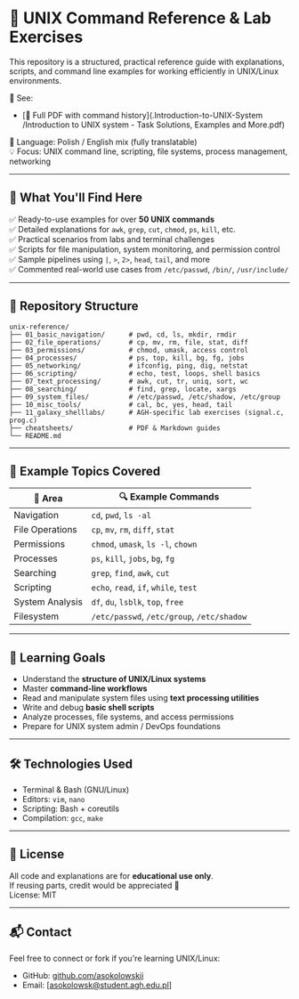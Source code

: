 # 🐧 UNIX Command Reference & Lab Exercises

This repository is a structured, practical reference guide with explanations, scripts, and command line examples for working efficiently in UNIX/Linux environments.

📘 See:
- [📄 Full PDF with command history](.Introduction-to-UNIX-System
/Introduction to UNIX system - Task Solutions, Examples and More.pdf)

📘 Language: Polish / English mix (fully translatable)  
💡 Focus: UNIX command line, scripting, file systems, process management, networking

---

## 🧠 What You'll Find Here

✅ Ready-to-use examples for over **50 UNIX commands**  
✅ Detailed explanations for `awk`, `grep`, `cut`, `chmod`, `ps`, `kill`, etc.  
✅ Practical scenarios from labs and terminal challenges  
✅ Scripts for file manipulation, system monitoring, and permission control  
✅ Sample pipelines using `|`, `>`, `2>`, `head`, `tail`, and more  
✅ Commented real-world use cases from `/etc/passwd`, `/bin/`, `/usr/include/`

---

## 📁 Repository Structure

```
unix-reference/
├── 01_basic_navigation/      # pwd, cd, ls, mkdir, rmdir
├── 02_file_operations/       # cp, mv, rm, file, stat, diff
├── 03_permissions/           # chmod, umask, access control
├── 04_processes/             # ps, top, kill, bg, fg, jobs
├── 05_networking/            # ifconfig, ping, dig, netstat
├── 06_scripting/             # echo, test, loops, shell basics
├── 07_text_processing/       # awk, cut, tr, uniq, sort, wc
├── 08_searching/             # find, grep, locate, xargs
├── 09_system_files/          # /etc/passwd, /etc/shadow, /etc/group
├── 10_misc_tools/            # cal, bc, yes, head, tail
├── 11_galaxy_shelllabs/      # AGH-specific lab exercises (signal.c, prog.c)
├── cheatsheets/              # PDF & Markdown guides
└── README.md
```

---

## 🧪 Example Topics Covered

| 🔧 Area             | 🔍 Example Commands |
|--------------------|---------------------|
| Navigation         | `cd`, `pwd`, `ls -al` |
| File Operations    | `cp`, `mv`, `rm`, `diff`, `stat` |
| Permissions        | `chmod`, `umask`, `ls -l`, `chown` |
| Processes          | `ps`, `kill`, `jobs`, `bg`, `fg` |
| Searching          | `grep`, `find`, `awk`, `cut` |
| Scripting          | `echo`, `read`, `if`, `while`, `test` |
| System Analysis    | `df`, `du`, `lsblk`, `top`, `free` |
| Filesystem         | `/etc/passwd`, `/etc/group`, `/etc/shadow` |

---

## 📌 Learning Goals

- Understand the **structure of UNIX/Linux systems**
- Master **command-line workflows**
- Read and manipulate system files using **text processing utilities**
- Write and debug **basic shell scripts**
- Analyze processes, file systems, and access permissions
- Prepare for UNIX system admin / DevOps foundations

---

## 🛠️ Technologies Used

- Terminal & Bash (GNU/Linux)
- Editors: `vim`, `nano`
- Scripting: Bash + coreutils
- Compilation: `gcc`, `make`

---

## 📜 License

All code and explanations are for **educational use only**.  
If reusing parts, credit would be appreciated 🙏  
License: MIT

---

## 📬 Contact

Feel free to connect or fork if you're learning UNIX/Linux:

- GitHub: [github.com/asokolowskii](https://github.com/asokolowskii)
- Email: [asokolowsk@student.agh.edu.pl]
